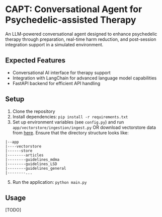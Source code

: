# CAPT: Conversational Agent for Psychedelic-assisted Therapy
An LLM-powered conversational agent designed to enhance psychedelic therapy through preparation, real-time harm reduction, and post-session integration support in a simulated environment.

## Expected Features
- Conversational AI interface for therapy support
- Integration with LangChain for advanced language model capabilities
- FastAPI backend for efficient API handling

## Setup
1. Clone the repository
2. Install dependencies: `pip install -r requirements.txt`
3. Set up environment variables (see `config.py`) and run `app/vectorstore/ingestion/ingest.py` OR download vectorstore data from [here](https://drive.google.com/drive/folders/1tr58rSSOrSb2ByypsnJ3wJ_YApLiRUGb?usp=sharing). Ensure that the directory structure looks like:
```
|--app
|----vectorstore
|------store
|--------articles
|--------guidelines_mdma
|--------guidelines_LSD
|--------guidelines_general
|--------...

```
5. Run the application: `python main.py`

## Usage
[TODO]
